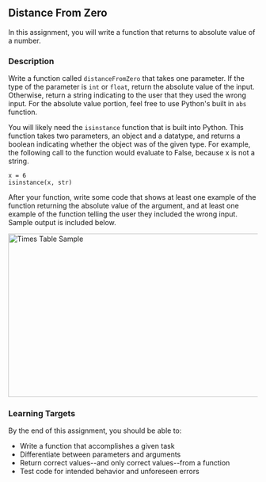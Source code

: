 ## Distance From Zero

In this assignment, you will write a function that returns to absolute value of a number.

### Description

Write a function called `distanceFromZero` that takes one parameter. If the type of the parameter is `int` or `float`, return the absolute value of the input. Otherwise, return a string indicating to the user that they used the wrong input. For the absolute value portion, feel free to use Python's built in `abs` function.

You will likely need the `isinstance` function that is built into Python. This function takes two parameters, an object and a datatype, and returns a boolean indicating whether the object was of the given type. For example, the following call to the function would evaluate to False, because x is not a string.

```
x = 6
isinstance(x, str)
```

After your function, write some code that shows at least one example of the function returning the absolute value of the argument, and at least one example of the function telling the user they included the wrong input. Sample output is included below.

<img src="./times-table-example.jpg" alt="Times Table Sample" width="600" height="330">

### Learning Targets

By the end of this assignment, you should be able to:

- Write a function that accomplishes a given task
- Differentiate between parameters and arguments
- Return correct values--and only correct values--from a function
- Test code for intended behavior and unforeseen errors
